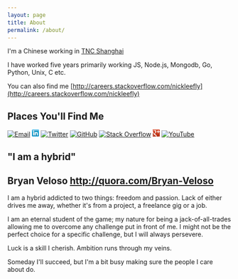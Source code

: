 ```yaml
---
layout: page
title: About
permalink: /about/
---
```


I'm a Chinese working in [TNC Shanghai](http://www.thenetcircle.com)

I have worked five years primarily working JS, Node.js, Mongodb, Go, Python, Unix, C etc.

You can also find me [http://careers.stackoverflow.com/nickleefly](http://careers.stackoverflow.com/nickleefly)

Places You'll Find Me
---------------------
<a href="mailto:nickleefly&#64;gmail&#46;com">![Email](/assets/gmail.ico )</a>
[![LinkedIn](/assets/linkedin.png )](http://www.linkedin.com/in/nickleefly)
[![Twitter](/assets/twitter.ico )](http://www.twitter.com/nickleefly)
[![GitHub](/assets/github.ico )](http://github.com/nickleefly)
[![Stack Overflow](/assets/so.ico)](http://stackoverflow.com/users/1317035/nickleefly)
[![Google+](/assets/gplus.png )](https://plus.google.com/112854091406192631393)
[![YouTube](/assets/youtube.ico )](http://www.youtube.com/user/nickleeflyonly)

"I am a hybrid"
---------------

## Bryan Veloso http://quora.com/Bryan-Veloso

I am a hybrid addicted to two things: freedom and passion. Lack of either drives me away, whether it's from a project, a freelance gig or a job.

I am an eternal student of the game; my nature for being a jack-of-all-trades allowing me to overcome any challenge put in front of me. I might not be the perfect choice for a specific challenge, but I will always persevere.

Luck is a skill I cherish. Ambition runs through my veins.

Someday I'll succeed, but I'm a bit busy making sure the people I care about do.

